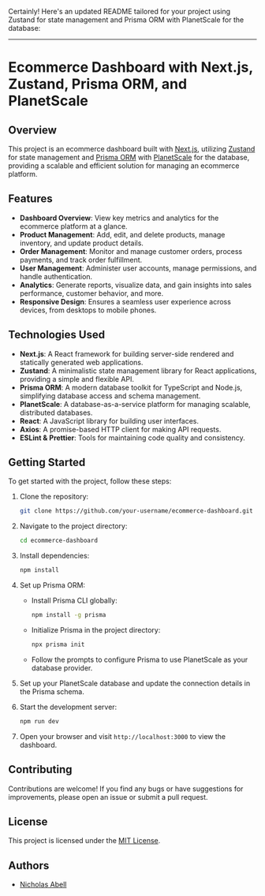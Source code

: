 Certainly! Here's an updated README tailored for your project using Zustand for state management and Prisma ORM with PlanetScale for the database:

---

# Ecommerce Dashboard with Next.js, Zustand, Prisma ORM, and PlanetScale

## Overview

This project is an ecommerce dashboard built with [Next.js](https://nextjs.org/), utilizing [Zustand](https://github.com/pmndrs/zustand) for state management and [Prisma ORM](https://www.prisma.io/) with [PlanetScale](https://www.planetscale.com/) for the database, providing a scalable and efficient solution for managing an ecommerce platform.

## Features

- **Dashboard Overview**: View key metrics and analytics for the ecommerce platform at a glance.
- **Product Management**: Add, edit, and delete products, manage inventory, and update product details.
- **Order Management**: Monitor and manage customer orders, process payments, and track order fulfillment.
- **User Management**: Administer user accounts, manage permissions, and handle authentication.
- **Analytics**: Generate reports, visualize data, and gain insights into sales performance, customer behavior, and more.
- **Responsive Design**: Ensures a seamless user experience across devices, from desktops to mobile phones.

## Technologies Used

- **Next.js**: A React framework for building server-side rendered and statically generated web applications.
- **Zustand**: A minimalistic state management library for React applications, providing a simple and flexible API.
- **Prisma ORM**: A modern database toolkit for TypeScript and Node.js, simplifying database access and schema management.
- **PlanetScale**: A database-as-a-service platform for managing scalable, distributed databases.
- **React**: A JavaScript library for building user interfaces.
- **Axios**: A promise-based HTTP client for making API requests.
- **ESLint & Prettier**: Tools for maintaining code quality and consistency.

## Getting Started

To get started with the project, follow these steps:

1. Clone the repository:

   ```bash
   git clone https://github.com/your-username/ecommerce-dashboard.git
   ```

2. Navigate to the project directory:

   ```bash
   cd ecommerce-dashboard
   ```

3. Install dependencies:

   ```bash
   npm install
   ```

4. Set up Prisma ORM:

   - Install Prisma CLI globally:

     ```bash
     npm install -g prisma
     ```

   - Initialize Prisma in the project directory:

     ```bash
     npx prisma init
     ```

   - Follow the prompts to configure Prisma to use PlanetScale as your database provider.

5. Set up your PlanetScale database and update the connection details in the Prisma schema.

6. Start the development server:

   ```bash
   npm run dev
   ```

7. Open your browser and visit `http://localhost:3000` to view the dashboard.

## Contributing

Contributions are welcome! If you find any bugs or have suggestions for improvements, please open an issue or submit a pull request.

## License

This project is licensed under the [MIT License](LICENSE).

## Authors

- [Nicholas Abell](https://github.com/your-username)

